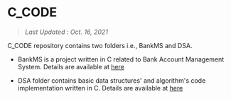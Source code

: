 # C_CODE
 
> _Last Updated : Oct. 16, 2021_

 C_CODE repository contains two folders i.e., BankMS and DSA.
 * BankMS is a project written in C related to Bank Account Management System.
  Details are available at [here](https://github.com/prigta008/C_CODE/tree/main/BankMS)
  
 * DSA folder contains basic data structures' and algorithm's code implementation written in C.
  Details are available at [here](https://github.com/prigta008/C_CODE/tree/main/DSA)
  
